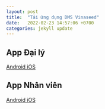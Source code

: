 ```yaml
---
layout: post
title:  "Tải ứng dụng DMS Vinaseed"
date:   2022-02-23 14:57:06 +0700
categories: jekyll update
---
```



<link rel="stylesheet" href="https://cdnjs.cloudflare.com/ajax/libs/twitter-bootstrap/4.6.1/css/bootstrap.min.css" integrity="sha512-T584yQ/tdRR5QwOpfvDfVQUidzfgc2339Lc8uBDtcp/wYu80d7jwBgAxbyMh0a9YM9F8N3tdErpFI8iaGx6x5g==" crossorigin="anonymous" referrerpolicy="no-referrer" />

## App Đại lý

<div class="d-flex justify-content-center">
<a role="button" class="btn btn-primary mx-2 my-4" href="https://github.com/trantienhd97/vinaseed-dev/releases/download/dev/VinaseedNhanVien.apk">
  Android
</a>

<a role="button" class="btn btn-primary mx-2 my-4" href="itms-services:///?action=download-manifest&url=https://vinaseed-dev-apps.truesight.asia/downloads/vinaseed-store.plist">
  iOS
</a>
</div>

## App Nhân viên


<div class="d-flex justify-content-center">
<a role="button" class="btn btn-primary mx-2 my-4" href="https://github.com/trantienhd97/vinaseed-dev/releases/download/dev/VinasedNhanVien.apk">
  Android
</a>

<a role="button" class="btn btn-primary mx-2 my-4" href="itms-services:///?action=download-manifest&url=https://vinaseed-dev-apps.truesight.asia/downloads/vinaseed-staff.plist">
  iOS
</a>
</div>
